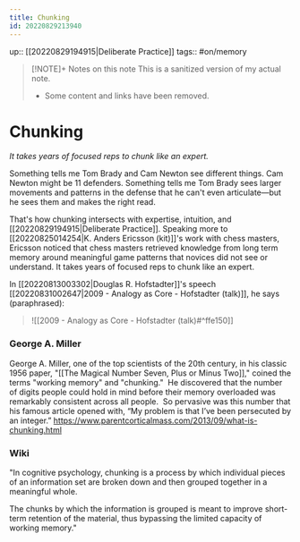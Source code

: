 ```yaml
---
title: Chunking
id: 20220829213940
---
```

up:: [[20220829194915|Deliberate Practice]]
tags:: #on/memory 

> [!NOTE]+ Notes on this note
> This is a sanitized version of my actual note. 
> - Some content and links have been removed.

# Chunking
*It takes years of focused reps to chunk like an expert.*

Something tells me Tom Brady and Cam Newton see different things. Cam Newton might be 11 defenders. Something tells me Tom Brady sees larger movements and patterns in the defense that he can't even articulate—but he sees them and makes the right read. 

That's how chunking intersects with expertise, intuition, and [[20220829194915|Deliberate Practice]]. Speaking more to [[20220825014254|K. Anders Ericsson (kit)]]'s work with chess masters, Ericsson noticed that chess masters retrieved knowledge from long term memory around meaningful game patterns that novices did not see or understand. It takes years of focused reps to chunk like an expert.

In [[20220813003302|Douglas R. Hofstadter]]'s speech [[20220831002647|2009 - Analogy as Core - Hofstadter (talk)]], he says (paraphrased):
> ![[2009 - Analogy as Core - Hofstadter (talk)#^ffe150]]


### George A. Miller
George A. Miller, one of the top scientists of the 20th century, in his classic 1956 paper, "[[The Magical Number Seven, Plus or Minus Two]]," coined the terms "working memory" and "chunking."  He discovered that the number of digits people could hold in mind before their memory overloaded was remarkably consistent across all people.  So pervasive was this number that his famous article opened with, “My problem is that I’ve been persecuted by an integer.”
https://www.parentcorticalmass.com/2013/09/what-is-chunking.html

### Wiki
"In cognitive psychology, chunking is a process by which individual pieces of an information set are broken down and then grouped together in a meaningful whole. 

The chunks by which the information is grouped is meant to improve short-term retention of the material, thus bypassing the limited capacity of working memory."

